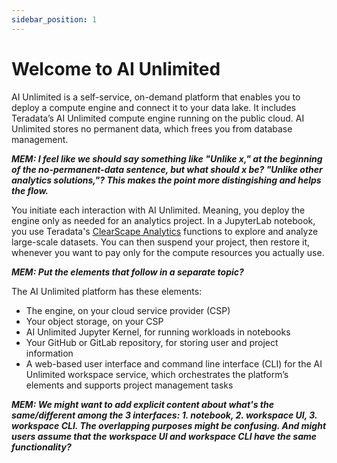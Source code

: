 ```yaml
---
sidebar_position: 1
---
```


# Welcome to AI Unlimited

AI Unlimited is a self-service, on-demand platform that enables you to deploy a compute engine and connect it to your data lake. It includes Teradata’s AI Unlimited compute engine running on the public cloud. AI Unlimited stores no permanent data, which frees you from database management.

***MEM: I feel like we should say something like "Unlike x," at the beginning of the no-permanent-data sentence, but what should x be? "Unlike other analytics solutions,"? This makes the point more distingishing and helps the flow.***

You initiate each interaction with AI Unlimited. Meaning, you deploy the engine only as needed for an analytics project. In a JupyterLab notebook, you use Teradata's [ClearScape Analytics](https://www.teradata.com/platform/clearscape-analytics?) functions to explore and analyze large-scale datasets. You can then suspend your project, then restore it, whenever you want to pay only for the compute resources you actually use.

***MEM: Put the elements that follow in a separate topic?***

The AI Unlimited platform has these elements:
- The engine, on your cloud service provider (CSP)
- Your object storage, on your CSP
- AI Unlimited Jupyter Kernel, for running workloads in notebooks
- Your GitHub or GitLab repository, for storing user and project information 
- A web-based user interface and command line interface (CLI) for the AI Unlimited workspace service, which orchestrates the platform’s elements and supports project management tasks


***MEM: We might want to add explicit content about what's the same/different among the 3 interfaces: 1. notebook, 2. workspace UI, 3. workspace CLI. The overlapping purposes might be confusing. And might users assume that the workspace UI and workspace CLI have the same functionality?***
